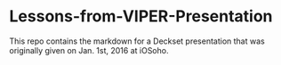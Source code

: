 # Lessons-from-VIPER-Presentation

This repo contains the markdown for a Deckset presentation that was originally given on Jan. 1st, 2016 at iOSoho.
